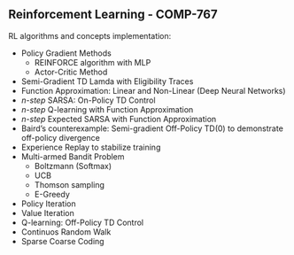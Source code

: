 ## Reinforcement Learning - COMP-767

RL algorithms and concepts implementation:  

* Policy Gradient Methods  
   * REINFORCE algorithm with MLP  
   * Actor-Critic Method  
* Semi-Gradient TD Lamda with Eligibility Traces  
* Function Approximation: Linear and Non-Linear (Deep Neural Networks)  
* *n-step* SARSA: On-Policy TD Control    
* *n-step* Q-learning with Function Approximation    
* *n-step* Expected SARSA with Function Approximation  
* Baird’s counterexample: Semi-gradient Off-Policy TD(0) to demonstrate off-policy divergence 
* Experience Replay to stabilize training  
* Multi-armed Bandit Problem  
    * Boltzmann (Softmax)  
    * UCB  
    * Thomson sampling  
    * E-Greedy  
* Policy Iteration  
* Value Iteration  
* Q-learning: Off-Policy TD Control  
* Continuos Random Walk  
* Sparse Coarse Coding 
    
    
    
